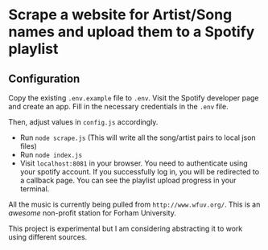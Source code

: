 # Scrape a website for Artist/Song names and upload them to a Spotify playlist
 
## Configuration

Copy the existing `.env.example` file to `.env`. Visit the Spotify developer page and create an app. Fill in the necessary credentials in the `.env` file. 

Then, adjust values in `config.js` accordingly.

- Run `node scrape.js` (This will write all the song/artist pairs to local json files)
- Run `node index.js`
- Visit `localhost:8081` in your browser. You need to authenticate using your spotify account. If you successfully log in, you will be redirected to a callback page. You can see the playlist upload progress in your terminal.

All the music is currently being pulled from `http://www.wfuv.org/`. This is an *awesome* non-profit station for Forham University.   

This project is experimental but I am considering abstracting it to work using different sources.
